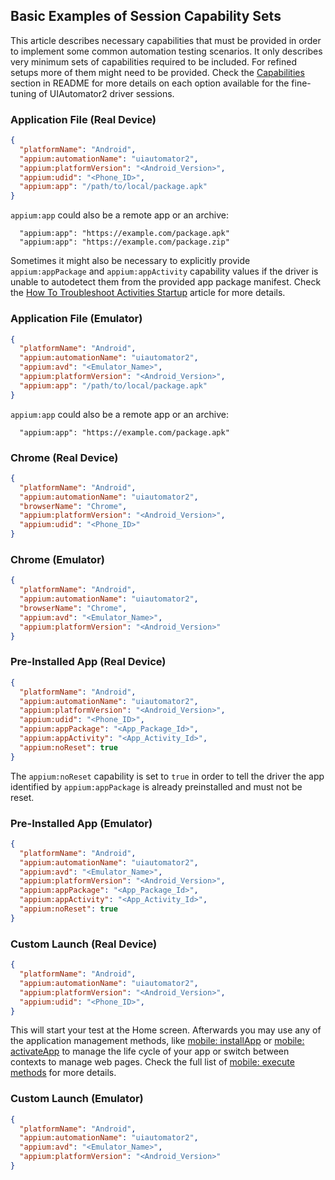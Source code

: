 ## Basic Examples of Session Capability Sets

This article describes necessary capabilities that must be provided in order
to implement some common automation testing scenarios.
It only describes very minimum sets of capabilities required to
be included. For refined setups more of them might need to be provided. Check the
[Capabilities](../README.md#capabilities) section in README for more details
on each option available for the fine-tuning of UIAutomator2 driver sessions.

### Application File (Real Device)

```json
{
  "platformName": "Android",
  "appium:automationName": "uiautomator2",
  "appium:platformVersion": "<Android_Version>",
  "appium:udid": "<Phone_ID>",
  "appium:app": "/path/to/local/package.apk"
}
```

`appium:app` could also be a remote app or an archive:

```
  "appium:app": "https://example.com/package.apk"
  "appium:app": "https://example.com/package.zip"
```

Sometimes it might also be necessary to explicitly provide
`appium:appPackage` and `appium:appActivity` capability values
if the driver is unable to autodetect them from the provided app package manifest.
Check the [How To Troubleshoot Activities Startup](./activity-startup.md) article
for more details.

### Application File (Emulator)

```json
{
  "platformName": "Android",
  "appium:automationName": "uiautomator2",
  "appium:avd": "<Emulator_Name>",
  "appium:platformVersion": "<Android_Version>",
  "appium:app": "/path/to/local/package.apk"
}
```

`appium:app` could also be a remote app or an archive:

```
  "appium:app": "https://example.com/package.apk"
```

### Chrome (Real Device)

```json
{
  "platformName": "Android",
  "appium:automationName": "uiautomator2",
  "browserName": "Chrome",
  "appium:platformVersion": "<Android_Version>",
  "appium:udid": "<Phone_ID>"
}
```

### Chrome (Emulator)

```json
{
  "platformName": "Android",
  "appium:automationName": "uiautomator2",
  "browserName": "Chrome",
  "appium:avd": "<Emulator_Name>",
  "appium:platformVersion": "<Android_Version>"
}
```

### Pre-Installed App (Real Device)

```json
{
  "platformName": "Android",
  "appium:automationName": "uiautomator2",
  "appium:platformVersion": "<Android_Version>",
  "appium:udid": "<Phone_ID>",
  "appium:appPackage": "<App_Package_Id>",
  "appium:appActivity": "<App_Activity_Id>",
  "appium:noReset": true
}
```

The `appium:noReset` capability is set to `true` in order to tell the driver
the app identified by `appium:appPackage` is already preinstalled and must not be reset.

### Pre-Installed App (Emulator)

```json
{
  "platformName": "Android",
  "appium:automationName": "uiautomator2",
  "appium:avd": "<Emulator_Name>",
  "appium:platformVersion": "<Android_Version>",
  "appium:appPackage": "<App_Package_Id>",
  "appium:appActivity": "<App_Activity_Id>",
  "appium:noReset": true
}
```

### Custom Launch (Real Device)

```json
{
  "platformName": "Android",
  "appium:automationName": "uiautomator2",
  "appium:platformVersion": "<Android_Version>",
  "appium:udid": "<Phone_ID>",
}
```

This will start your test at the Home screen.
Afterwards you may use any of the application management
methods, like [mobile: installApp](../README.md#mobile-installapp)
or [mobile: activateApp](../README.md#mobile-activateapp)
to manage the life cycle of your app or switch between contexts to
manage web pages. Check the full list of
[mobile: execute methods](../README.md#platform-specific-extensions) for more details.

### Custom Launch (Emulator)

```json
{
  "platformName": "Android",
  "appium:automationName": "uiautomator2",
  "appium:avd": "<Emulator_Name>",
  "appium:platformVersion": "<Android_Version>"
}
```
